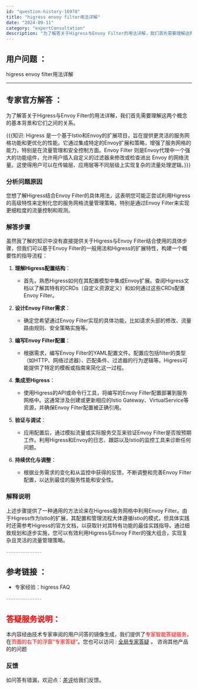 ```yaml
---
id: "question-history-16978"
title: "higress envoy filter用法详解"
date: "2024-09-11"
category: "expertConsultation"
description: "为了解答关于Higress与Envoy Filter的用法详解，我们首先需要理解这两个概念的基本背景和它们之间的关系。知识: Higress 是一个基于Istio和Envoy的扩展项目，旨在提供更灵活的服务网格功能和更优化的性能。它通过集成特定的Envoy扩展和策略，增强了服务网格的能力，特别是在流"
---
```


## 用户问题 ： 
 higress envoy filter用法详解  

---------------
## 专家官方解答 ：

为了解答关于Higress与Envoy Filter的用法详解，我们首先需要理解这两个概念的基本背景和它们之间的关系。

{{{知识: Higress 是一个基于Istio和Envoy的扩展项目，旨在提供更灵活的服务网格功能和更优化的性能。它通过集成特定的Envoy扩展和策略，增强了服务网格的能力，特别是在流量管理和安全控制方面。Envoy Filter 则是Envoy代理中一个强大的功能组件，允许用户插入自定义的过滤器来修改或检查进出 Envoy 的网络流量。这使得用户可以在传输层、应用层等不同层级上实现复杂的流量处理逻辑。}}}

### 分析问题原因

您想了解Higress结合Envoy Filter的具体用法，这表明您可能正尝试利用Higress的高级特性来定制化您的服务网格流量管理策略，特别是通过Envoy Filter来实现更细粒度的流量控制和观测。

### 解答步骤

虽然我了解的知识中没有直接提供关于Higress与Envoy Filter结合使用的具体步骤，但我们可以基于Envoy Filter的一般用法和Higress的扩展特性，构建一个概要性的指导流程：

1. **理解Higress配置结构**：
   - 首先，熟悉Higress如何在其配置模型中集成Envoy扩展。查阅Higress文档以了解其特有的CRDs（自定义资源定义）和如何通过这些CRDs配置Envoy Filter。

2. **设计Envoy Filter需求**：
   - 确定您希望通过Envoy Filter实现的具体功能，比如请求头部的修改、流量路由规则、安全策略实施等。

3. **编写Envoy Filter配置**：
   - 根据需求，编写Envoy Filter的YAML配置文件。配置应包括filter的类型（如HTTP、网络过滤器）、匹配条件、过滤器的行为逻辑等。Higress可能提供了特定的模板或指南来简化这一过程。

4. **集成至Higress**：
   - 使用Higress的API或命令行工具，将编写的Envoy Filter配置部署到服务网格中。这通常涉及创建或更新相应的Istio Gateway、VirtualService等资源，并确保Envoy Filter配置被正确引用。

5. **验证与调试**：
   - 应用配置后，通过模拟流量或实际服务交互来验证Envoy Filter是否按预期工作。利用Higress和Envoy的日志、跟踪以及Istio的监控工具来诊断任何问题。

6. **持续优化与调整**：
   - 根据业务需求的变化和从监控中获得的反馈，不断调整和完善Envoy Filter配置，以达到最佳的服务性能和安全性。

### 解释说明

上述步骤提供了一种通用的方法论来在Higress服务网格中利用Envoy Filter。由于Higress作为Istio的扩展，其配置和管理流程大体遵循Istio的模式，但具体实践时还需参考Higress的官方文档，以获取针对其特有功能的最佳实践指导。通过细致规划和逐步实施，您可以有效利用Higress与Envoy Filter的强大组合，实现复杂且灵活的流量管理策略。


<font color="#949494">---------------</font> 


## 参考链接 ：

* 专家经验：higress FAQ 


 <font color="#949494">---------------</font> 
 


## <font color="#FF0000">答疑服务说明：</font> 

本内容经由技术专家审阅的用户问答的镜像生成，我们提供了<font color="#FF0000">专家智能答疑服务</font>，在<font color="#FF0000">页面的右下的浮窗”专家答疑“</font>。您也可以访问 : [全局专家答疑](https://answer.opensource.alibaba.com/docs/intro) 。 咨询其他产品的的问题

### 反馈
如问答有错漏，欢迎点：[差评](https://ai.nacos.io/user/feedbackByEnhancerGradePOJOID?enhancerGradePOJOId=16985)给我们反馈。
